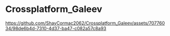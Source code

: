 # Crossplatform_Galeev



https://github.com/ShayCormac2062/Crossplatform_Galeev/assets/70776034/98de6b4d-7310-4d37-ba47-c082a57c8a93

